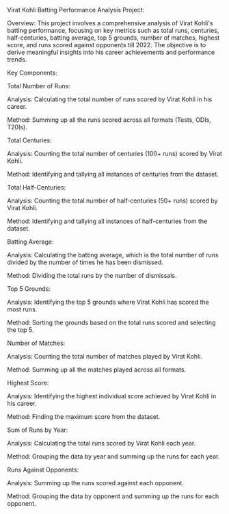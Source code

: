 Virat Kohli Batting Performance Analysis Project:

Overview: This project involves a comprehensive analysis of Virat Kohli's batting performance, focusing on key metrics such as total runs, centuries, half-centuries, batting average, top 5 grounds, number of matches, highest score, and runs scored against opponents till 2022. The objective is to derive meaningful insights into his career achievements and performance trends.

Key Components:

Total Number of Runs:

Analysis: Calculating the total number of runs scored by Virat Kohli in his career.

Method: Summing up all the runs scored across all formats (Tests, ODIs, T20Is).

Total Centuries:

Analysis: Counting the total number of centuries (100+ runs) scored by Virat Kohli.

Method: Identifying and tallying all instances of centuries from the dataset.

Total Half-Centuries:

Analysis: Counting the total number of half-centuries (50+ runs) scored by Virat Kohli.

Method: Identifying and tallying all instances of half-centuries from the dataset.

Batting Average:

Analysis: Calculating the batting average, which is the total number of runs divided by the number of times he has been dismissed.

Method: Dividing the total runs by the number of dismissals.

Top 5 Grounds:

Analysis: Identifying the top 5 grounds where Virat Kohli has scored the most runs.

Method: Sorting the grounds based on the total runs scored and selecting the top 5.

Number of Matches:

Analysis: Counting the total number of matches played by Virat Kohli.

Method: Summing up all the matches played across all formats.

Highest Score:

Analysis: Identifying the highest individual score achieved by Virat Kohli in his career.

Method: Finding the maximum score from the dataset.

Sum of Runs by Year:

Analysis: Calculating the total runs scored by Virat Kohli each year.

Method: Grouping the data by year and summing up the runs for each year.

Runs Against Opponents:

Analysis: Summing up the runs scored against each opponent.

Method: Grouping the data by opponent and summing up the runs for each opponent.
